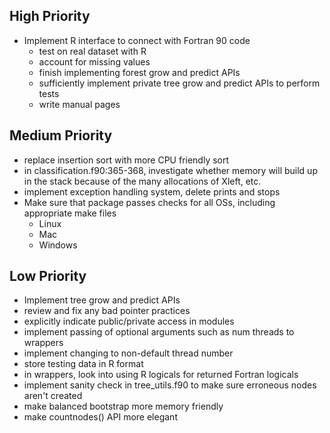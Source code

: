 
High Priority
-------------
* Implement R interface to connect with Fortran 90 code
	* test on real dataset with R
	* account for missing values
	* finish implementing forest grow and predict APIs
	* sufficiently implement private tree grow and predict APIs to perform tests
	* write manual pages

Medium Priority
----------
* replace insertion sort with more CPU friendly sort
* in classification.f90:365-368, investigate whether memory will build up in the stack because of the many allocations of Xleft, etc.
* implement exception handling system, delete prints and stops
* Make sure that package passes checks for all OSs, including appropriate make files
	* Linux
	* Mac
	* Windows

Low Priority
------------
* Implement tree grow and predict APIs
* review and fix any bad pointer practices
* explicitly indicate public/private access in modules
* implement passing of optional arguments such as num threads to wrappers
* implement changing to non-default thread number
* store testing data in R format
* in wrappers, look into using R logicals for returned Fortran logicals
* implement sanity check in tree_utils.f90 to make sure erroneous nodes aren't created
* make balanced bootstrap more memory friendly
* make countnodes() API more elegant